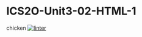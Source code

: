 # ICS2O-Unit3-02-HTML-1
chicken
[![linter](https://github.com/Hayden-Langill/ICS2O-Unit3-02-HTML-1/workflows/linter/badge.svg)](https://github.com/marketplace/actions/super-linter)
